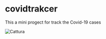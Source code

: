 # covidtrakcer

This a mini progect for track the Covid-19 cases


![Cattura](https://user-images.githubusercontent.com/61660480/131705693-652ff1b0-b9e2-4c5b-b6b7-2c77cb816bf7.PNG)
